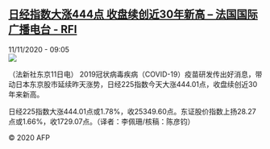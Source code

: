 <!--1605088498000-->
[日经指数大涨444点 收盘续创近30年新高 – 法国国际广播电台 - RFI](http://www.rfi.fr//cn/contenu/20201111-%E6%97%A5%E7%BB%8F%E6%8C%87%E6%95%B0%E5%A4%A7%E6%B6%A8444%E7%82%B9-%E6%94%B6%E7%9B%98%E7%BB%AD%E5%88%9B%E8%BF%9130%E5%B9%B4%E6%96%B0%E9%AB%98)
------

<div>11/11/2020 - 09:05</div><img src="https://s.rfi.fr/media/display/bdaa6b36-23f9-11eb-b939-005056bff430/w:310/p:16x9/eco0006b.201111160501.jpg"><div class="t-content__body u-clearfix"><p>（法新社东京11日电）    2019冠状病毒疾病（COVID-19）疫苗研发传出好消息，带动日本东京股市延续昨天涨势，日经225指数今天大涨444.01点，收盘续创近30年来新高。</p><p>    日经225指数大涨444.01点或1.78%，收25349.60点。东证股价指数上扬28.27点或1.66%，收1729.07点。（译者：李佩珊/核稿：陈彦钧）</p><p class="t-copyright">© 2020 AFP</p>        </div>
